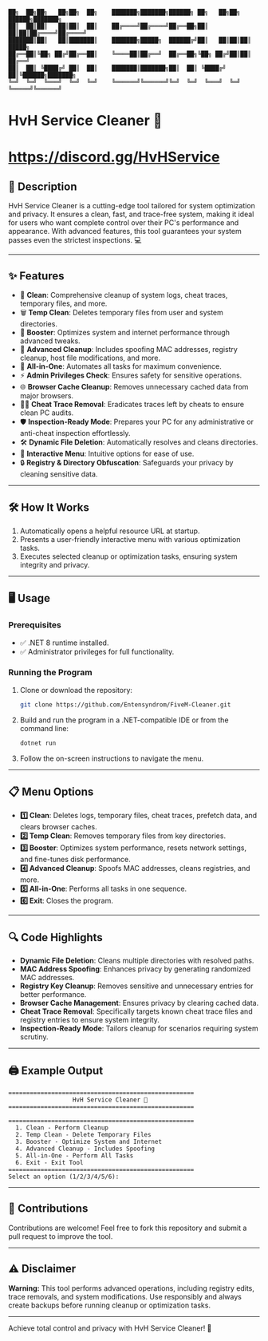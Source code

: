 ```
██╗  ██╗██╗   ██╗██╗  ██╗    ███████╗███████╗██████╗ ██╗   ██╗██╗ ██████╗███████╗
██║  ██║██║   ██║██║  ██║    ██╔════╝██╔════╝██╔══██╗██║   ██║██║██╔════╝██╔════╝
███████║██║   ██║███████║    ███████╗█████╗  ██████╔╝██║   ██║██║██║     █████╗  
██╔══██║╚██╗ ██╔╝██╔══██║    ╚════██║██╔══╝  ██╔══██╗╚██╗ ██╔╝██║██║     ██╔══╝  
██║  ██║ ╚████╔╝ ██║  ██║    ███████║███████╗██║  ██║ ╚████╔╝ ██║╚██████╗███████╗
╚═╝  ╚═╝  ╚═══╝  ╚═╝  ╚═╝    ╚══════╝╚══════╝╚═╝  ╚═╝  ╚═══╝  ╚═╝ ╚═════╝╚══════╝
```

# HvH Service Cleaner 🚀
# https://discord.gg/HvHService

## 🌟 Description
HvH Service Cleaner is a cutting-edge tool tailored for system optimization and privacy. It ensures a clean, fast, and trace-free system, making it ideal for users who want complete control over their PC's performance and appearance. With advanced features, this tool guarantees your system passes even the strictest inspections. 💻

---

## ✨ Features
- 🧹 **Clean**: Comprehensive cleanup of system logs, cheat traces, temporary files, and more.
- 🗑️ **Temp Clean**: Deletes temporary files from user and system directories.
- 🚀 **Booster**: Optimizes system and internet performance through advanced tweaks.
- 🔐 **Advanced Cleanup**: Includes spoofing MAC addresses, registry cleanup, host file modifications, and more.
- 🎯 **All-in-One**: Automates all tasks for maximum convenience.
- ⚡ **Admin Privileges Check**: Ensures safety for sensitive operations.
- 🌐 **Browser Cache Cleanup**: Removes unnecessary cached data from major browsers.
- 🕵️‍♂️ **Cheat Trace Removal**: Eradicates traces left by cheats to ensure clean PC audits.
- 🛡️ **Inspection-Ready Mode**: Prepares your PC for any administrative or anti-cheat inspection effortlessly.
- 🛠️ **Dynamic File Deletion**: Automatically resolves and cleans directories.
- 🌟 **Interactive Menu**: Intuitive options for ease of use.
- 🔒 **Registry & Directory Obfuscation**: Safeguards your privacy by cleaning sensitive data.

---

## 🛠️ How It Works
1. Automatically opens a helpful resource URL at startup.
2. Presents a user-friendly interactive menu with various optimization tasks.
3. Executes selected cleanup or optimization tasks, ensuring system integrity and privacy.

---

## 🖥️ Usage
### Prerequisites
- ✅ .NET 8 runtime installed.
- ✅ Administrator privileges for full functionality.

### Running the Program
1. Clone or download the repository:
   ```bash
   git clone https://github.com/Entensyndrom/FiveM-Cleaner.git
   ```
2. Build and run the program in a .NET-compatible IDE or from the command line:
   ```bash
   dotnet run
   ```
3. Follow the on-screen instructions to navigate the menu.

---

## 📋 Menu Options
- **1️⃣ Clean**: Deletes logs, temporary files, cheat traces, prefetch data, and clears browser caches.
- **2️⃣ Temp Clean**: Removes temporary files from key directories.
- **3️⃣ Booster**: Optimizes system performance, resets network settings, and fine-tunes disk performance.
- **4️⃣ Advanced Cleanup**: Spoofs MAC addresses, cleans registries, and more.
- **5️⃣ All-in-One**: Performs all tasks in one sequence.
- **6️⃣ Exit**: Closes the program.

---

## 🔍 Code Highlights
- **Dynamic File Deletion**: Cleans multiple directories with resolved paths.
- **MAC Address Spoofing**: Enhances privacy by generating randomized MAC addresses.
- **Registry Key Cleanup**: Removes sensitive and unnecessary entries for better performance.
- **Browser Cache Management**: Ensures privacy by clearing cached data.
- **Cheat Trace Removal**: Specifically targets known cheat trace files and registry entries to ensure system integrity.
- **Inspection-Ready Mode**: Tailors cleanup for scenarios requiring system scrutiny.

---

## 🖨️ Example Output
```
====================================================
                  HvH Service Cleaner 🚀               
====================================================

====================================================
  1. Clean - Perform Cleanup
  2. Temp Clean - Delete Temporary Files
  3. Booster - Optimize System and Internet
  4. Advanced Cleanup - Includes Spoofing
  5. All-in-One - Perform All Tasks
  6. Exit - Exit Tool
====================================================
Select an option (1/2/3/4/5/6):
```

---

## 🤝 Contributions
Contributions are welcome! Feel free to fork this repository and submit a pull request to improve the tool.

---

## ⚠️ Disclaimer
**Warning:** This tool performs advanced operations, including registry edits, trace removals, and system modifications. Use responsibly and always create backups before running cleanup or optimization tasks.

---

Achieve total control and privacy with HvH Service Cleaner! 🌟

